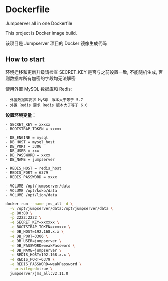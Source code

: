 # Dockerfile

Jumpserver all in one Dockerfile

This project is Docker image build.

该项目是 Jumpserver 项目的 Docker 镜像生成代码

## How to start

环境迁移和更新升级请检查 SECRET_KEY 是否与之前设置一致, 不能随机生成, 否则数据库所有加密的字段均无法解密

使用外置 MySQL 数据库和 Redis:

    - 外置数据库要求 MySQL 版本大于等于 5.7
    - 外置 Redis 要求 Redis 版本大于等于 6.0

**设置环境变量：**

    - SECRET_KEY = xxxxx
    - BOOTSTRAP_TOKEN = xxxxx

    - DB_ENGINE = mysql
    - DB_HOST = mysql_host
    - DB_PORT = 3306
    - DB_USER = xxx
    - DB_PASSWORD = xxxx
    - DB_NAME = jumpserver

    - REDIS_HOST = redis_host
    - REDIS_PORT = 6379
    - REDIS_PASSWORD = xxxx

    - VOLUME /opt/jumpserver/data
    - VOLUME /opt/koko/data
    - VOLUME /opt/lion/data


```bash
docker run --name jms_all -d \
  -v /opt/jumpserver/data:/opt/jumpserver/data \
  -p 80:80 \
  -p 2222:2222 \
  -e SECRET_KEY=xxxxxx \
  -e BOOTSTRAP_TOKEN=xxxxxx \
  -e DB_HOST=192.168.x.x \
  -e DB_PORT=3306 \
  -e DB_USER=jumpserver \
  -e DB_PASSWORD=weakPassword \
  -e DB_NAME=jumpserver \
  -e REDIS_HOST=192.168.x.x \
  -e REDIS_PORT=6379 \
  -e REDIS_PASSWORD=weakPassword \
  --privileged=true \
  jumpserver/jms_all:v2.11.0
```
